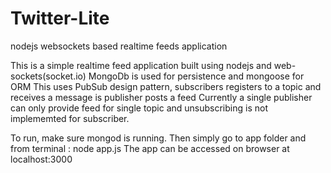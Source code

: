 # Twitter-Lite
nodejs websockets based realtime feeds application

This is a simple realtime feed application built using nodejs and web-sockets(socket.io)
MongoDb is used for persistence and mongoose for ORM
This uses PubSub design pattern, subscribers registers to a topic and receives a message is publisher posts a feed
Currently a single publisher can only provide feed for single topic and unsubscribing is not implememted for subscriber.

To run, make sure mongod is running.
Then simply go to app folder and from terminal : node app.js
The app can be accessed on browser at localhost:3000
